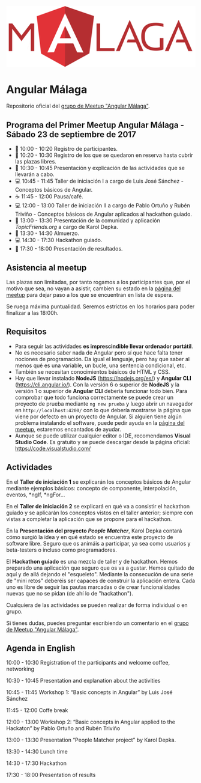 <img src="logo_angular2.png">

# Angular Málaga

Repositorio oficial del [grupo de Meetup "Angular Málaga"](https://www.meetup.com/es-ES/preview/Angular-Malaga).

## Programa del Primer Meetup Angular Málaga - Sábado 23 de septiembre de 2017

* :pencil:  10:00 - 10:20 Registro de participantes.
* :pencil:  10:20 - 10:30 Registro de los que se quedaron en reserva hasta cubrir las plazas libres.
* :speech_balloon:  10:30 - 10:45 Presentación y explicación de las actividades que se llevarán a cabo.
* :computer:  10:45 - 11:45 Taller de iniciación I a cargo de Luis José Sánchez - Conceptos básicos de Angular.
* :coffee:  11:45 - 12:00 Pausa/café.
* :computer:  12:00 - 13:00 Taller de iniciación II a cargo de Pablo Ortuño y Rubén Triviño - Conceptos básicos de Angular aplicados al hackathon guiado.
* 👤 13:00 - 13:30 Presentación de la comunidad y aplicación *TopicFriends.org* a cargo de Karol Depka.
* :pizza:  13:30 - 14:30 Almuerzo.
* :computer:  14:30 - 17:30 Hackathon guiado.
* :speech_balloon: 17:30 - 18:00 Presentación de resultados.

## Asistencia al meetup

Las plazas son limitadas, por tanto rogamos a los participantes que, por el motivo que sea, no vayan a asistir, cambien su estado en la [página del meetup](https://www.meetup.com/es-ES/preview/Angular-Malaga/events/242187387) para dejar paso a los que se encuentran en lista de espera.

Se ruega máxima puntualidad. Seremos estrictos en los horarios para poder finalizar a las 18:00h.

## Requisitos

* Para seguir las actividades **es imprescindible llevar ordenador portátil**.
* No es necesario saber nada de Angular pero sí que hace falta tener nociones de programación. Da igual el lenguaje, pero hay que saber al menos qué es una variable, un bucle, una sentencia condicional, etc.
* También se necesitan conocimientos básicos de HTML y CSS.
* Hay que llevar instalado **NodeJS** (https://nodejs.org/es/) y **Angular CLI** (https://cli.angular.io/). Con la versión 6 o superior de **NodeJS** y la versión 1 o superior de **Angular CLI** debería funcionar todo bien. Para comprobar que todo funciona correctamente se puede crear un proyecto de prueba mediante `ng new prueba` y luego abrir un navegador en `http://localhost:4200/` con lo que debería mostrarse la página que viene por defecto en un proyecto de Angular. Si alguien tiene algún problema instalando el software, puede pedir ayuda en la [página del meetup](https://www.meetup.com/es-ES/preview/Angular-Malaga/events/242187387), estaremos encantados de ayudar.
* Aunque se puede utilizar cualquier editor o IDE, recomendamos **Visual Studio Code**. Es gratuito y se puede descargar desde la página oficial: https://code.visualstudio.com/

## Actividades

En el **Taller de iniciación 1** se explicarán los conceptos básicos de Angular mediante ejemplos básicos: concepto de componente, interpolación, eventos, *ngIf, *ngFor...

En el **Taller de iniciación 2** se explicará en qué va a consistir el hackathon guiado y se aplicarán los conceptos vistos en el taller anterior; siempre con vistas a completar la aplicación que se propone para el hackathon.

En la **Presentación del proyecto *People Matcher***, Karol Depka contará cómo surgió la idea y en qué estado se encuentra este proyecto de software libre. Seguro que os animáis a participar, ya sea como usuarios y beta-testers o incluso como programadores.

El **Hackathon guiado** es una mezcla de taller y de hackathon. Hemos preparado una aplicación que seguro que os va a gustar. Hemos quitado de aquí y de allá dejando el "esqueleto". Mediante la consecución de una serie de "mini retos" deberéis ser capaces de construir la aplicación entera. Cada uno es libre de seguir las pautas marcadas o de crear funcionalidades nuevas que no se pidan (de ahí lo de "hackathon").

Cualquiera de las actividades se pueden realizar de forma individual o en grupo.

Si tienes dudas, puedes preguntar escribiendo un comentario en el [grupo de Meetup "Angular Málaga"](https://www.meetup.com/es-ES/preview/Angular-Malaga/events/242187387).

## Agenda in English

10:00 - 10:30 Registration of the participants and welcome coffee, networking

10:30 - 10:45 Presentation and explanation about the activities

10:45 - 11:45 Workshop 1: “Basic concepts in Angular” by Luis José Sánchez

11:45 - 12:00 Coffe break

12:00 - 13:00 Workshop 2: “Basic concepts in Angular applied to the Hackaton” by Pablo Ortuño and Rubén Triviño

13:00 - 13:30 Presentation “People Matcher project” by Karol Depka.

13:30 - 14:30 Lunch time

14:30 - 17:30 Hackathon

17:30 - 18:00 Presentation of results
